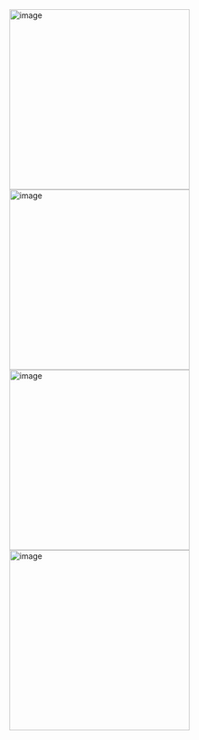 <img width="320" alt="image" src="https://github.com/Josephus67/rn-assignment5-11038230/assets/151669351/c498c9e6-7801-43cb-907e-6959170e110b">
<img width="320" alt="image" src="https://github.com/Josephus67/rn-assignment5-11038230/assets/151669351/d8f72586-1272-4f6e-a6c5-e2c78b3e6c0c">
<img width="320" alt="image" src="https://github.com/Josephus67/rn-assignment5-11038230/assets/151669351/acc388f4-b64b-40ad-9748-a37ed96123b1">
<img width="320" alt="image" src="https://github.com/Josephus67/rn-assignment5-11038230/assets/151669351/a062c00b-6349-4b5b-aedb-e751487db110">
